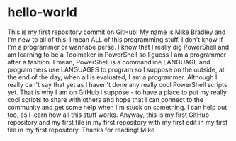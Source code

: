 # hello-world
This is my first repository commit on GitHub!
My name is Mike Bradley and I'm new to all of this.  I mean ALL of this programming stuff.  I don't know if I'm a programmer or wannabe perse.  I know that I really dig PowerShell and am learning to be a Toolmaker in PowerShell so I guess I am a programmer after a fashion.  I mean, PowerShell is a commandline LANGUAGE and programmers use LANGUAGES to program so I suppose on the outside, at the end of the day, when all is evaluated, I am a programmer.  Although I really can't say that yet as I haven't done any really cool PowerShell scripts yet.  That is why I am on GitHub I suppose - to have a place to put my really cool scripts to share with others and hope that I can connect to the community and get some help when I'm stuck on something.  I can help out too, as I learn how all this stuff works.  Anyway, this is my first GitHub repository and my first file in my first repository with my first edit in my first file in my first repository.  Thanks for reading!
Mike
